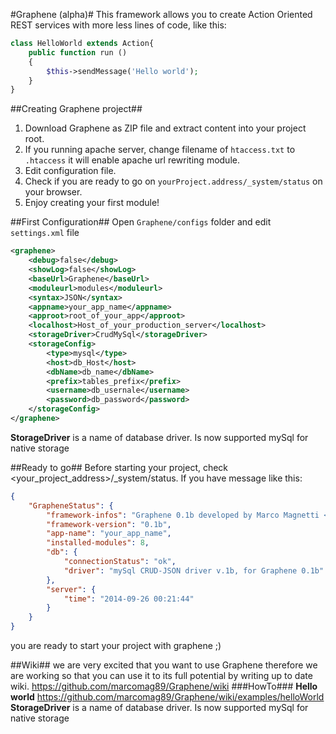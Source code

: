 #Graphene (alpha)#
This framework allows you to create Action Oriented REST services with more less lines of code, like this:
```PHP
class HelloWorld extends Action{
	public function run ()
	{
		$this->sendMessage('Hello world');
	}
}
```

##Creating Graphene project##
1. Download Graphene as ZIP file and extract content into your project root.
2. If you running apache server, change filename of `htaccess.txt` to `.htaccess` it will enable apache url rewriting module.
3. Edit configuration file.
4. Check if you are ready to go on `yourProject.address/_system/status` on your browser.
5. Enjoy creating your first module!

##First Configuration##
Open `Graphene/configs` folder and edit `settings.xml` file
```XML
<graphene>
	<debug>false</debug>
	<showLog>false</showLog>
	<baseUrl>Graphene</baseUrl>
	<moduleurl>modules</moduleurl>
	<syntax>JSON</syntax>
	<appname>your_app_name</appname>
	<approot>root_of_your_app</approot>
	<localhost>Host_of_your_production_server</localhost>
	<storageDriver>CrudMySql</storageDriver>
	<storageConfig>
		<type>mysql</type>
		<host>db_Host</host>
		<dbName>db_name</dbName>
		<prefix>tables_prefix</prefix>
		<username>db_usernale</username>
		<password>db_password</password>
	</storageConfig>
</graphene>
```
<b>StorageDriver</b> is a name of database driver. Is now supported mySql for native storage

##Ready to go##
Before starting your project, check <your_project_address>/_system/status. 
If you have message like this:
```JSON
{
    "GrapheneStatus": {
        "framework-infos": "Graphene 0.1b developed by Marco Magnetti <marcomagnetti@gmail.com>",
        "framework-version": "0.1b",
        "app-name": "your_app_name",
        "installed-modules": 8,
        "db": {
            "connectionStatus": "ok",
            "driver": "mySql CRUD-JSON driver v.1b, for Graphene 0.1b"
        },
        "server": {
            "time": "2014-09-26 00:21:44"
        }
    }
}
```
you are ready to start your project with graphene ;)

##Wiki##
we are very excited that you want to use Graphene therefore we are working so that you can use it to its full potential by writing up to date wiki.
https://github.com/marcomag89/Graphene/wiki
###HowTo###
**Hello world** https://github.com/marcomag89/Graphene/wiki/examples/helloWorld
**StorageDriver** is a name of database driver. Is now supported mySql for native storage

